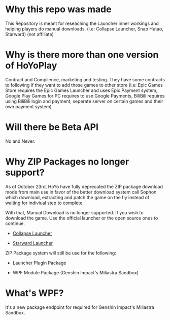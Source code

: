 # Why this repo was made

This Repository is meant for reseaching the Launcher inner workings and helping players do manual downloads. (i.e: Collapse Launcher, Snap Hutao, Starward) (not affiliate)

# Why is there more than one version of HoYoPlay

Contract and Complience, marketing and testing. They have some contracts to following if they want to add those games to other store (i.e: Epic Games Store requires the Epic Games Launcher and uses Epic Payment system, Google Play Games for PC requires to use Google Payments, BiliBili requires using BiliBili login and payment, seperate server on certain games and their own payment system)

# Will there be Beta API

No and Never.

# Why ZIP Packages no longer support?

As of October 23rd, HoYo have fully deprecated the ZIP package download mode from main use in favor of the better download system call Sophon which download, extracting and patch the game on the fly instead of waiting for indiviual step to complete.

With that, Manual Download is no longer supported. If you wish to download the game. Use the official launcher or the open source ones to continue.

- [Collapse Launcher](https://collapselauncher.com/)

- [Starward Launcher](https://github.com/Scighost/Starward)

ZIP Package system will still be use for the following:

- Launcher Plugin Package

- WPF Module Package (Genshin Impact's Miliastra Sandbox)

# What's WPF?

It's a new package endpoint for required for Genshin Impact's Miliastra Sandbox.
